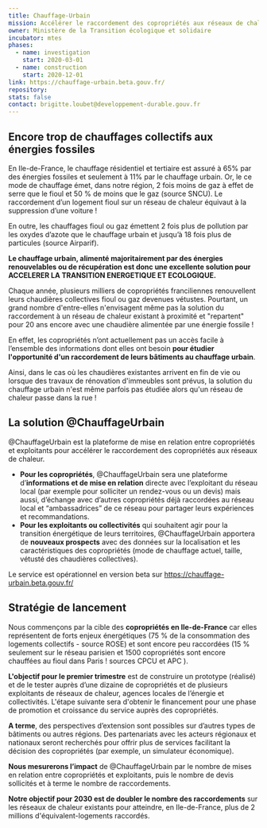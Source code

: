 ```yaml
---
title: Chauffage-Urbain
mission: Accélérer le raccordement des copropriétés aux réseaux de chaleur
owner: Ministère de la Transition écologique et solidaire
incubator: mtes
phases:
  - name: investigation
    start: 2020-03-01
  - name: construction
    start: 2020-12-01
link: https://chauffage-urbain.beta.gouv.fr/
repository:
stats: false
contact: brigitte.loubet@developpement-durable.gouv.fr
---
```


## Encore trop de chauffages collectifs aux énergies fossiles

En Ile-de-France, le chauffage résidentiel et tertiaire est assuré à 65% par des énergies fossiles et seulement à 11% par le chauffage urbain. Or, le ce mode de chauffage émet, dans notre région, 2 fois moins de gaz à effet de serre que le fioul et 50 % de moins que le gaz (source SNCU). Le raccordement d’un logement fioul sur un réseau de chaleur équivaut à la suppression d’une voiture !

En outre, les chauffages fioul ou gaz émettent 2 fois plus de pollution par les oxydes d’azote que le chauffage urbain et jusqu’à 18 fois plus de particules (source Airparif). 

**Le chauffage urbain, alimenté majoritairement par des énergies renouvelables ou de récupération est donc une excellente solution pour ACCELERER LA TRANSITION ENERGETIQUE ET ECOLOGIQUE.**
 
Chaque année, plusieurs milliers de copropriétés franciliennes renouvellent leurs chaudières collectives fioul ou gaz devenues vétustes. Pourtant, un grand nombre d'entre-elles n'envisagent même pas la solution du raccordement à un réseau de chaleur existant à proximité et "repartent" pour 20 ans encore avec une chaudière alimentée par une énergie fossile !

En effet, les copropriétés n’ont actuellement pas un accès facile à l’ensemble des informations dont elles ont besoin **pour étudier l'opportunité d'un raccordement de leurs bâtiments au chauffage urbain**. 

Ainsi, dans le cas où les chaudières existantes arrivent en fin de vie ou lorsque des travaux de rénovation d'immeubles sont prévus, la solution du chauffage urbain n'est même parfois pas étudiée alors qu'un réseau de chaleur passe dans la rue !


## La solution @ChauffageUrbain

@ChauffageUrbain est la plateforme de mise en relation entre copropriétés et exploitants pour accélérer le raccordement des copropriétés aux réseaux de chaleur.
- **Pour les copropriétés**, @ChauffageUrbain sera une plateforme d’**informations et de mise en relation** directe avec l’exploitant du réseau local (par exemple pour solliciter un rendez-vous ou un devis) mais aussi, d’échange avec d’autres copropriétés déjà raccordées au réseau local et “ambassadrices” de ce réseau pour partager leurs expériences et recommandations.
- **Pour les exploitants ou collectivités** qui souhaitent agir pour la transition énergétique de leurs territoires, @ChauffageUrbain apportera de **nouveaux prospects** avec des données sur la localisation et les caractéristiques des copropriétés (mode de chauffage actuel, taille, vétusté des chaudières collectives).

Le service est opérationnel en version beta sur https://chauffage-urbain.beta.gouv.fr/
## Stratégie de lancement

Nous commençons par la cible des **copropriétés en Ile-de-France** car elles représentent de forts enjeux énergétiques (75 % de la consommation des logements collectifs - source ROSE) et sont encore peu raccordées (15 % seulement sur le réseau parisien et 1500 copropriétés sont encore chauffées au fioul dans Paris ! sources CPCU et APC ). 

**L'objectif pour le premier trimestre** est de construire un prototype (réalisé) et de le tester auprès d’une dizaine de copropriétés et de plusieurs exploitants de réseaux de chaleur, agences locales de l’énergie et collectivités. 
L'étape suivante sera d'obtenir le financement pour une phase de promotion et croissance du service auprès des copropriétés.

**A terme**, des perspectives d’extension sont possibles sur d’autres types de bâtiments ou autres régions. Des partenariats avec les acteurs régionaux et nationaux seront recherchés pour offrir plus de services facilitant la décision des copropriétés (par exemple, un simulateur économique).

**Nous mesurerons l’impact** de @ChauffageUrbain par le nombre de mises en relation entre copropriétés et exploitants, puis le nombre de devis sollicités et à terme le nombre de raccordements.

**Notre objectif pour 2030 est de doubler le nombre des raccordements** sur les réseaux de chaleur existants pour atteindre, en Ile-de-France, plus de 2 millions d'équivalent-logements raccordés.

